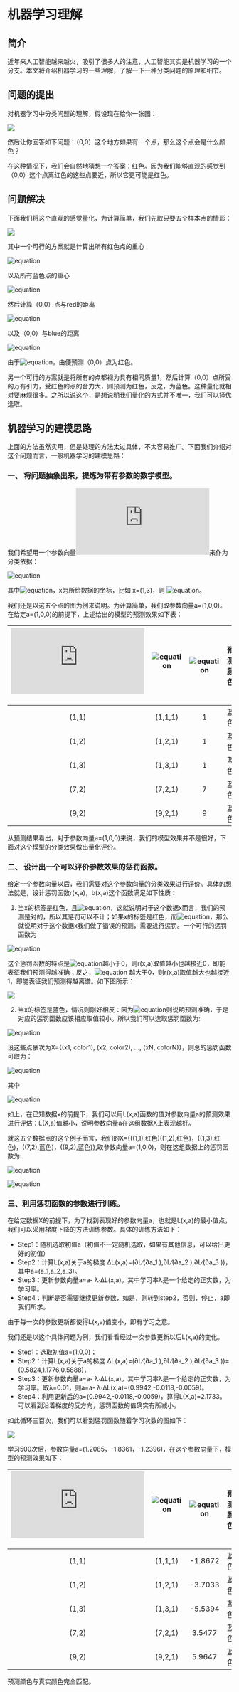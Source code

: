 # 机器学习理解

## 简介

近年来人工智能越来越火，吸引了很多人的注意，人工智能其实是机器学习的一个分支。本文将介绍机器学习的一些理解，了解一下一种分类问题的原理和细节。

## 问题的提出

对机器学习中分类问题的理解，假设现在给你一张图：

![](https://github.com/NGSHotpot/Machine-Learning/blob/master/images/matlab/1.png)

然后让你回答如下问题：（0,0）这个地方如果有一个点，那么这个点会是什么颜色？

在这种情况下，我们会自然地猜想一个答案：红色。因为我们能够直观的感觉到（0,0）这个点离红色的这些点要近，所以它更可能是红色。

## 问题解决

下面我们将这个直观的感觉量化，为计算简单，我们先取只要五个样本点的情形：

![](https://github.com/NGSHotpot/Machine-Learning/blob/master/images/matlab/2.png)

其中一个可行的方案就是计算出所有红色点的重心

![equation](http://latex.codecogs.com/gif.latex?red=\frac{(1,1)+(1,2)+(1,3)}{3}=(1,2))

以及所有蓝色点的重心

![equation](http://latex.codecogs.com/gif.latex?blue=\frac{(7,2)+(9,2)}{2}=(8,2))

然后计算（0,0）点与red的距离

![equation](http://latex.codecogs.com/gif.latex?d_{red}=\sqrt{(1-0)^2+(2-0)^2}=\sqrt{5})

以及（0,0）与blue的距离

![equation](http://latex.codecogs.com/gif.latex?d_{blue}=\sqrt{(8-0)^2+(2-0)^2}=2\sqrt{17})

由于![equation](http://latex.codecogs.com/gif.latex?d_{red}<d_{blue})，由便预测（0,0）点为红色。

另一个可行的方案就是将所有的点都视为具有相同质量1，然后计算（0,0）点所受的万有引力，受红色的点的合力大，则预测为红色，反之，为蓝色。这种量化就相对要麻烦很多。之所以说这个，是想说明我们量化的方式并不唯一，我们可以择优选取。

## 机器学习的建模思路

上面的方法虽然实用，但是处理的方法太过具体，不太容易推广。下面我们介绍对这个问题而言，一般机器学习的建模思路：

### 一、 将问题抽象出来，提炼为带有参数的数学模型。

我们希望用一个参数向量![equation](http://latex.codecogs.com/gif.latex?a=(a_1,a_2,a_3))来作为分类依据：

![equation](http://latex.codecogs.com/gif.latex?x:\left\{\begin{matrix}red,&if{a\cdot\widetilde{x}<0}&\\\\blue,&if{a\cdot\widetilde{x}\geq0}&\end{matrix}\right.)

其中![equation](http://latex.codecogs.com/gif.latex?\widetilde{x}=(x,1))，x为所给数据的坐标，比如 x=(1,3)，则 ![equation](http://latex.codecogs.com/gif.latex?\widetilde{x}=(1,3,1))。

我们还是以这五个点的图为例来说明。为计算简单，我们取参数向量a=(1,0,0)。
在给定a=(1,0,0)的前提下，上述给出的模型的预测效果如下表：



| ![equation](http://latex.codecogs.com/gif.latex?x)         | ![equation](http://latex.codecogs.com/gif.latex?\widetilde{x})           | ![equation](http://latex.codecogs.com/gif.latex?a\cdot\widetilde{x})  | 预测颜色 | 真实颜色 |
| :-----------: |:-------------:| :----:| :----:| :----:|
| (1,1)         | (1,1,1)       | 1     | 蓝色  | 红色 |
| (1,2)	        | (1,2,1)	      | 1 	  | 蓝色	| 红色 |
| (1,3)	        | (1,3,1)	      | 1	    | 蓝色	| 红色 |
| (7,2)	        | (7,2,1)	      | 7	    | 蓝色	| 蓝色 |
| (9,2)	        | (9,2,1)	      | 9	    | 蓝色	| 蓝色 |


从预测结果看出，对于参数向量a=(1,0,0)来说，我们的模型效果并不是很好，下面对这个模型的分类效果做出量化评价。

### 二、 设计出一个可以评价参数效果的惩罚函数。

给定一个参数向量以后，我们需要对这个参数向量的分类效果进行评价。具体的想法就是，设计惩罚函数r(x,a)，b(x,a)这个函数满足如下性质：

1. 	当x的标签是红色，且![equation](http://latex.codecogs.com/gif.latex?a\cdot\widetilde{x}<0)，这就说明对于这个数据x而言，我们的预测是对的，所以其惩罚可以不计；如果x的标签是红色，而![equation](http://latex.codecogs.com/gif.latex?a\cdot\widetilde{x}\geq0)，那么就说明对于这个数据x我们做了错误的预测，需要进行惩罚。一个可行的惩罚函数为

![equation](http://latex.codecogs.com/gif.latex?r(x,a)=\frac{e^{a\cdot\widetilde{x}}}{1+e^{a\cdot\widetilde{x}}})

这个惩罚函数的特点是![equation](http://latex.codecogs.com/gif.latex?a\cdot\widetilde{x})越小于0，则r(x,a)取值越小也越接近0，即能表征我们预测得越准确；反之，![equation](http://latex.codecogs.com/gif.latex?a\cdot\widetilde{x}) ̃越大于0，则r(x,a)取值越大也越接近1，即能表征我们预测得越离谱。如下图所示：

![](https://github.com/NGSHotpot/Machine-Learning/blob/master/images/matlab/3.png)


2. 当x的标签是蓝色，情况则刚好相反：因为![equation](http://latex.codecogs.com/gif.latex?a\cdot\widetilde{x}\geq0)则说明预测准确，于是对应的惩罚函数应该相应取值较小。所以我们可以选取惩罚函数为:

![equation](http://latex.codecogs.com/gif.latex?b(x,a)=\frac{e^{-a\cdot\widetilde{x}}}{1+e^{-a\cdot\widetilde{x}}})

设这些点依次为X={(x1, color1), (x2, color2), ..., (xN, colorN)}，则总的惩罚函数可取为：

![equation](http://latex.codecogs.com/gif.latex?L(X,a)=\sum_{i=1}^{N}{f(x_i,a)})

其中

![equation](http://latex.codecogs.com/gif.latex?f(x_i,a)=\left\{\begin{matrix}r(x_i,a),&color_i=red&\\\\b(x_i,a),&color_i=blue&\end{matrix}\right.)

如上，在已知数据x的前提下，我们可以用L(x,a)函数的值对参数向量a的预测效果进行评估：L(X,a)值越小，说明参数向量a在这组数据X上表现越好。

就这五个数据点的这个例子而言，我们的X={((1,1),红色)((1,2),红色)，((1,3),红色)，((7,2),蓝色)，((9,2),蓝色)},取参数向量a=(1,0,0)，则在这组数据上的惩罚函数为:

![equation](http://latex.codecogs.com/gif.latex?L(X,a)=\sum_{i=1}^{N}{f(x_i,a)}=r(x_1,a)+r(x_2,a)+r(x_3,a)+b(x_4,a)+b(x_5,a))

![equation](http://latex.codecogs.com/gif.latex?L(X,a)=\frac{e^1}{1+e^1}+\frac{e^1}{1+e^1}+\frac{e^1}{1+e^1}+\frac{e^{-7}}{1+e^{-7}}+\frac{e^{-9}}{1+e^{-9}}\approx2.1942)

### 三、利用惩罚函数的参数进行训练。

在给定数据X的前提下，为了找到表现好的参数向量a，也就是L(x,a)的最小值点，我们可以采用梯度下降的方法训练参数。具体的训练方法如下：

* Step1：随机选取初值a（初值不一定随机选取，如果有其他信息，可以给出更好的初值）
* Step2：计算L(x,a)关于a的梯度 ΔL(x,a)=(∂L⁄(∂a_1 ),∂L⁄(∂a_2 ),∂L⁄(∂a_3 ))，其中a=(a_1,a_2,a_3)。
* Step3：更新参数向量a=a- λ∙ΔL(x,a)。其中学习率λ是一个给定的正实数，为学习率。
* Step4：判断是否需要继续更新参数，如是，则转到step2，否则，停止，a即我们所求。

由于每一次的参数更新都使得L(x,a)值变小，即有学习之意。

我们还是以这个具体问题为例，我们看看经过一次参数更新以后L(x,a)的变化。

* Step1：选取初值a=(1,0,0)；
* Step2：计算L(x,a)关于a的梯度 ΔL(x,a)=(∂L⁄(∂a_1 ),∂L⁄(∂a_2 ),∂L⁄(∂a_3 ))=(0.5824,1.1776,0.5888)，
* Step3：更新参数向量a=a- λ∙ΔL(x,a)。其中学习率λ是一个给定的正实数，为学习率。取λ=0.01，则a=a- λ∙ΔL(x,a)=(0.9942,-0.0118,-0.0059)。
* Step4：利用更新后的a=(0.9942,-0.0118,-0.0059)，算得L(X,a)=2.1733。可以看到沿着梯度的反方向，惩罚函数的值确实有所减小。

如此循环三百次，我们可以看到惩罚函数随着学习次数的图如下：

![](https://github.com/NGSHotpot/Machine-Learning/blob/master/images/matlab/3.png)

学习500次后，参数向量a=(1.2085，-1.8361，-1.2396)，在这个参数向量下，模型的预测效果如下：


| ![equation](http://latex.codecogs.com/gif.latex?x)         | ![equation](http://latex.codecogs.com/gif.latex?\widetilde{x})           | ![equation](http://latex.codecogs.com/gif.latex?a\cdot\widetilde{x})  | 预测颜色 | 真实颜色 |
| :-----------: |:-------------:| :----:| :----:| :----:|
| (1,1)         | (1,1,1)       | -1.8672 | 蓝色  | 红色 |
| (1,2)	        | (1,2,1)	      | -3.7033 	  | 蓝色	| 红色 |
| (1,3)	        | (1,3,1)	      | -5.5394    | 蓝色	| 红色 |
| (7,2)	        | (7,2,1)	      | 3.5477    | 蓝色	| 蓝色 |
| (9,2)	        | (9,2,1)	      | 5.9647    | 蓝色	| 蓝色 |


预测颜色与真实颜色完全匹配。

